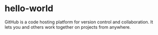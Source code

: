 # hello-world
GitHub is a code hosting platform for version control and collaboration. It lets you and others work together on projects from anywhere.
